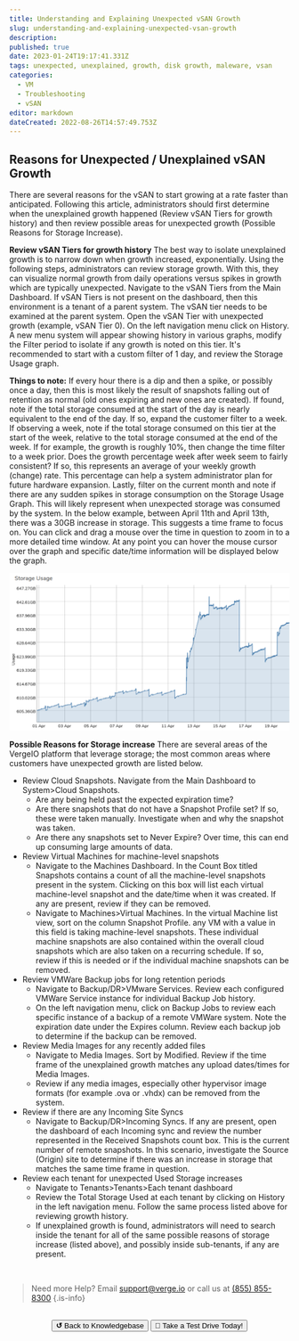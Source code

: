 ```yaml
---
title: Understanding and Explaining Unexpected vSAN Growth
slug: understanding-and-explaining-unexpected-vsan-growth
description: 
published: true
date: 2023-01-24T19:17:41.331Z
tags: unexpected, unexplained, growth, disk growth, maleware, vsan
categories:
  - VM
  - Troubleshooting
  - vSAN
editor: markdown
dateCreated: 2022-08-26T14:57:49.753Z
---
```


## Reasons for Unexpected / Unexplained vSAN Growth
There are several reasons for the vSAN to start growing at a rate faster than anticipated.  Following this article, administrators should first determine when the unexplained growth happened (Review vSAN Tiers for growth history) and then review possible areas for unexpected growth (Possible Reasons for Storage Increase).

**Review vSAN Tiers for growth history**
The best way to isolate unexplained growth is to narrow down when growth increased, exponentially. Using the following steps, administrators can review storage growth. With this, they can visualize normal growth from daily operations versus spikes in growth which are typically unexpected.
Navigate to the vSAN Tiers from the Main Dashboard. If vSAN Tiers is not present on the dashboard, then this environment is a tenant of a parent system.  The vSAN tier needs to be examined at the parent system.
Open the vSAN Tier with unexpected growth (example, vSAN Tier 0).
On the left navigation menu click on History.
A new menu system will appear showing history in various graphs, modify the Filter period to isolate if any growth is noted on this tier.
It's recommended to start with a custom filter of 1 day, and review the Storage Usage graph.

**Things to note:**
If every hour there is a dip and then a spike, or possibly once a day, then this is most likely the result of snapshots falling out of retention as normal (old ones expiring and new ones are created). If found, note if the total storage consumed at the start of the day is nearly equivalent to the end of the day. If so, expand the customer filter to a week.
If observing a week, note if the total storage consumed on this tier at the start of the week, relative to the total storage consumed at the end of the week.  If for example, the growth is roughly 10%, then change the time filter to a week prior.  Does the growth percentage week after week seem to fairly consistent? If so, this represents an average of your weekly growth (change) rate. This percentage can help a system administrator plan for future hardware expansion.
Lastly, filter on the current month and note if there are any sudden spikes in storage consumption on the Storage Usage Graph.  This will likely represent when unexpected storage was consumed by the system.  In the below example, between April 11th and April 13th, there was a 30GB increase in storage.  This suggests a time frame to focus on.  You can click and drag a mouse over the time in question to zoom in to a more detailed time window.  At any point you can hover the mouse cursor over the graph and specific date/time information will be displayed below the graph.

![vsan_unexpected_growth.png](/public/vsan_unexpected_growth.png)


**Possible Reasons for Storage increase**
There are several areas of the VergeIO platform that leverage storage; the most common areas where customers have unexpected growth are listed below.
- Review Cloud Snapshots.  Navigate from the Main Dashboard to System>Cloud Snapshots. 
   - Are any being held past the expected expiration time?
   - Are there snapshots that do not have a Snapshot Profile set?  If so, these were taken manually.  Investigate when and why the snapshot was taken.
  - Are there any snapshots set to Never Expire? Over time, this can end up consuming large amounts of data.
- Review Virtual Machines for machine-level snapshots
  - Navigate to the Machines Dashboard.  In the Count Box titled Snapshots contains a count of all the machine-level snapshots present in the system.  Clicking on this box will list each virtual machine-level snapshot and the date/time when it was created. If any are present, review if they can be removed.
  - Navigate to Machines>Virtual Machines.  In the virtual Machine list view, sort on the column Snapshot Profile. any VM with a value in this field is taking machine-level snapshots.  These individual machine snapshots are also contained within the overall cloud snapshots which are also taken on a recurring schedule.  If so, review if this is needed or if the individual machine snapshots can be removed.
- Review VMWare Backup jobs for long retention periods
  - Navigate to Backup/DR>VMware Services.  Review each configured VMWare Service instance for individual Backup Job history.
  - On the left navigation menu, click on Backup Jobs to review each specific instance of a backup of a remote VMWare system.  Note the expiration date under the Expires column.  Review each backup job to determine if the backup can be removed.  
- Review Media Images for any recently added files
  - Navigate to Media Images.  Sort by Modified.  Review if the time frame of the unexplained growth matches any upload dates/times for Media Images.
  - Review if any media images, especially other hypervisor image formats (for example .ova or .vhdx) can be removed from the system.
- Review if there are any Incoming Site Syncs
  - Navigate to Backup/DR>Incoming Syncs.  If any are present, open the dashboard of each Incoming sync and review the number represented in the Received Snapshots count box.  This is the current number of remote snapshots.  In this scenario, investigate the Source (Origin) site to determine if there was an increase in storage that matches the same time frame in question.
- Review each tenant for unexpected Used Storage increases
  - Navigate to Tenants>Tenants>Each tenant dashboard
  - Review the Total Storage Used at each tenant by clicking on History in the left navigation menu.  Follow the same process listed above for reviewing growth history.
  - If unexplained growth is found, administrators will need to search inside the tenant for all of the same possible reasons of storage increase (listed above), and possibly inside sub-tenants, if any are present.

<br>

> Need more Help? Email <a href="mailto:support@verge.io?subject=Support Inquiry" target="_blank" rel="noopener noreferrer">support@verge.io</a> or call us at <a href="tel:+855-855-8300">(855) 855-8300</a>
{.is-info}

<br>
<div style="text-align: center">
  <a href="https://wiki.verge.io/en/public/kb"><button class="button-grey"> <b>↺</b> Back to Knowledgebase</button></a>
<a href="https://www.verge.io/test-drive"><button class="button-orange">🚗 Take a Test Drive Today!</button></a>
</div>